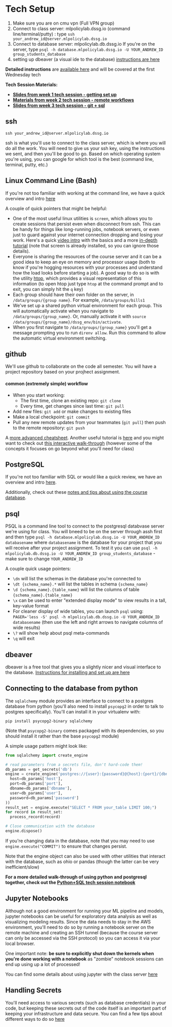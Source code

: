 # Tech Setup

1. Make sure you are on cmu vpn (Full VPN group)
2. Connect to class server: mlpolicylab.dssg.io (command line/terminal/putty) : type `ssh your_andrew_id@server.mlpolicylab.dssg.io`
3. Connect to database server: mlpolicylab.db.dssg.io If you're on the server, type `psql -h database.mlpolicylab.dssg.io -U YOUR_ANDREW_ID group_students_database`
4. setting up dbeaver (a visual ide to the database) [instructions are here](https://github.com/dssg/mlforpublicpolicylab/raw/master/techhelp/dbeaver_instructions.pdf)

**Detailed instructions** are [available here](infrastructure_quickstart.md) and will be covered at the first Wednesday tech 

**Tech Session Materials:**
- **[Slides from week 1 tech session - getting set up](https://docs.google.com/presentation/d/1Cgu0eskH9ebzJRr3nH-06nCokwxM7MO8zL2ojW5KPPg/edit?usp=sharing)**
- **[Materials from week 2 tech session - remote workflows](https://github.com/dssg/mlforpublicpolicylab/blob/master/techhelp/remote-workflow/remote-workflow.md)**
- **[Slides from week 3 tech session - git + sql](https://docs.google.com/presentation/d/1VSAawzq87t55lIsMJYIv7XjTj-yvrOLu33_ViIC47wI/edit#slide=id.p)**

## ssh
`ssh your_andrew_id@server.mlpolicylab.dssg.io`

ssh is what you'll use to connect to the class server, which is where you will do all the work. You will need to give us your ssh key, using the instructions we sent, and then you'll be good to go. Based on which operating system you're using, you can google for which tool is the best (command line, terminal, putty, etc.)

## Linux Command Line (Bash)
If you're not too familiar with working at the command line, we have a quick overview and intro [here](https://dssg.github.io/hitchhikers-guide/curriculum/setup/command-line-tools/)

A couple of quick pointers that might be helpful:
- One of the most useful linux utilities is `screen`, which allows you to create sessions that persist even when disconnect from ssh. This can be handy for things like long-running jobs, notebook servers, or even just to guard against your internet connection dropping and losing your work. Here's a quick [video intro](https://www.youtube.com/watch?v=3txYaF_IVZQ) with the basics and a more [in-depth tutorial](https://linuxize.com/post/how-to-use-linux-screen/) (note that screen is already installed, so you can ignore those details).
- Everyone is sharing the resources of the course server and it can be a good idea to keep an eye on memory and processor usage (both to know if you're hogging resources with your processes and understand how the load looks before starting a job). A good way to do so is with the utility [htop](https://www.deonsworld.co.za/2012/12/20/understanding-and-using-htop-monitor-system-resources/), which provides a visual representation of this information (to open htop just type `htop` at the command prompt and to exit, you can simply hit the `q` key)
- Each group should have their own folder on the server, in `/data/groups/{group name}`. For example, `/data/groups/bills1`
- We've set up a shared python virtual environment for each group. This will automatically activate when you navigate to `/data/groups/{group_name}`. Or, manually activate it with `source /data/groups/{group_name}/dssg_env/bin/activate`.
- When you first navigate to `/data/groups/{group_name}` you'll get a message prompting you to run `direnv allow`. Run this command to allow the automatic virtual environment switching.

## github
We'll use github to collaborate on the code all semester. You will have a project repository based on your projhect assignment.

#### common (extremely simple) workflow

- When you start working:
  - The first time, clone an existing repo: `git clone`
  - Every time, get changes since last time: `git pull`
- Add new files: `git add` or make changes to existing files
- Make a local checkpoint: `git commit`
- Pull any new remote updates from your teammates (`git pull`) then push to the remote repository: `git push`

A [more advanced cheatsheet](https://gist.github.com/jedmao/5053440). Another useful tutorial is [here](https://dssg.github.io/hitchhikers-guide/curriculum/setup/git-and-github/basic_git_tutorial/) and you might want to check out [this interactive walk-through](https://learngitbranching.js.org/) (however some of the concepts it focuses on go beyond what you'll need for class)

## PostgreSQL
If you're not too familiar with SQL or would like a quick review, we have an overview and intro [here](https://dssg.github.io/hitchhikers-guide/curriculum/software/basic_sql/).

Additionally, check out these [notes and tips about using the course database](class_db_pointers.md).

## psql
PSQL is a command line tool to connect to the postgresql databvase server we're using for class. You will bneed to be on the server through assh first and then type `psql -h database.mlpolicylab.dssg.io -U YOUR_ANDREW_ID databasename` where `databasename` is the database for your project that you will receive after your project assignment. To test it you can use `psql -h mlpolicylab.db.dssg.io -U YOUR_ANDREW_ID group_students_database` - make sure to change `YOUR_ANDREW_ID`

A couple quick usage pointers:
- `\dn` will list the schemas in the database you're connected to
- `\dt {schema_name}.*` will list the tables in schema `{schema_name}`
- `\d {schema_name}.{table_name}` will list the columns of table `{schema_name}.{table_name}`
- `\x` can be used to enter "extended display mode" to view results in a tall, key-value format
- For cleaner display of wide tables, you can launch `psql` using: `PAGER='less -S' psql -h mlpolicylab.db.dssg.io -U YOUR_ANDREW_ID databasename` (then use the left and right arrows to navigate columns of wide results)
- `\?` will show help about psql meta-commands
- `\q` will exit

## dbeaver
dbeaver is a free tool that gives you a slightly nicer and visual interface to the database. [Instructions for installing and set up are here](https://github.com/dssg/mlforpublicpolicylab/raw/master/techhelp/dbeaver_instructions.pdf)

## Connecting to the database from python
The `sqlalchemy` module provides an interface to connect to a postgres database from python (you'll also need to install `psycopg2` in order to talk to postgres specifically). You'll can install it in your virtualenv with:
```
pip install psycopg2-binary sqlalchemy
```
(Note that `psycopg2-binary` comes packaged with its dependencies, so you should install it rather than the base `psycopg2` module)

A simple usage pattern might look like:
```python
from sqlalchemy import create_engine

# read parameters from a secrets file, don't hard-code them!
db_params = get_secrets('db')
engine = create_engine('postgres://{user}:{password}@{host}:{port}/{dbname}'.format(
  host=db_params['host'],
  port=db_params['port'],
  dbname=db_params['dbname'],
  user=db_params['user'],
  password=db_params['password']    
))
result_set = engine.execute("SELECT * FROM your_table LIMIT 100;")
for record in result_set:
  process_record(record)

# Close communication with the database
engine.dispose()
```

If you're changing data in the database, note that you may need to use `engine.execute("COMMIT")` to ensure that changes persist.

Note that the engine object can also be used with other utilities that interact with the database, such as ohio or pandas (though the latter can be very inefficient/slow)

**For a more detailed walk-through of using python and postgresql together, check out the [Python+SQL tech session notebook](python_sql_tech_session.ipynb)**

## Jupyter Notebooks
Although not a good environment for running your ML pipeline and models, jupyter notebooks can be useful for exploratory data analysis as well as visualizing modeling results. Since the data needs to stay in the AWS environment, you'll need to do so by running a notebook server on the remote machine and creating an SSH tunnel (because the course server can only be accessed via the SSH protocol) so you can access it via your local browser.

One important note: **be sure to explicitly shut down the kernels when you're done working with a notebook** as "zombie" notebook sessions can end up using up a lot of processed!

You can find some details about using jupyter with the class server [here](jupyter_setup.md)

## Handling Secrets
You'll need access to various secrets (such as database credentials) in your code, but keeping these secrets out of the code itself is an important part of keeping your infrastructure and data secure. You can find a few tips about different ways to do so [here](handling_secrets.md)



